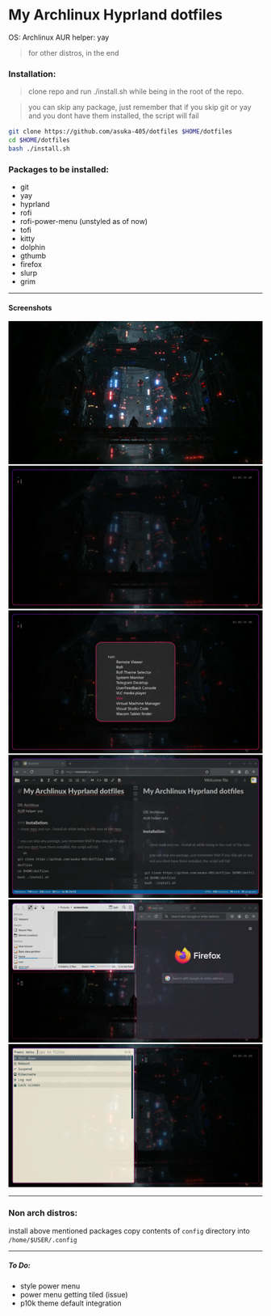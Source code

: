 # My Archlinux Hyprland dotfiles

OS: Archlinux
AUR helper: yay

> for other distros, in the end

### Installation:
> clone repo and run ./install.sh while being in the root of the repo.

> you can skip any package, just remember that if you skip git or yay and you dont have them installed, the script will fail
```sh
git clone https://github.com/asuka-405/dotfiles $HOME/dotfiles
cd $HOME/dotfiles
bash ./install.sh
```
### Packages to be installed:
- git
- yay
- hyprland
- rofi
- rofi-power-menu (unstyled as of now)
- tofi
- kitty
- dolphin
- gthumb
- firefox
- slurp
- grim
___
#### Screenshots
![live wallpaper](screenshots/wallpaper.png)
![terminal](screenshots/kitty.png)
![app menu](screenshots/tofi.png)
![translucent windows](screenshots/firefox.png)
![tiling](screenshots/tiling.png)
![power menu](screenshots/power.png)
___
### Non arch distros:
install above mentioned packages
copy contents of `config` directory into `/home/$USER/.config`
___
##### To Do:
- style power menu
- power menu getting tiled (issue)
- p10k theme default integration

